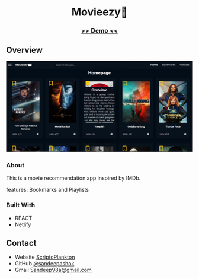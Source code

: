 <!-- Please update value in the {}  -->

<h1 align="center">Movieezy🎥</h1>

<div align="center">
  <h3>
    <a href="https://movieezy.netlify.app/">
     >> Demo <<
    </a>   
  </h3>
</div>


<!-- OVERVIEW -->

## Overview

![screenshot](capture.png)

### About

  This is a movie recommendation app inspired by IMDb. 
  
  features: Bookmarks and Playlists

### Built With

<!-- This section should list any major frameworks that you built your project using. Here are a few examples.-->

- REACT
- Netlify


## Contact

- Website [ScriptoPlankton](https://sandeep.netlify.app/)
- GitHub [@sandeepashok](https://github.com/sandeepashok)
- Gmail [Sandeep98a@gmail.com](sandeep98a@gmail.com)

